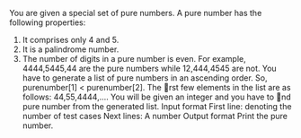 
You are given a special set of pure numbers.
A pure number has the following properties:
1. It comprises only 4 and 5.
2. It is a palindrome number.
3. The number of digits in a pure number is even.
For example, 4444,5445,44 are the pure numbers while 12,444,4545 are not. You have to generate a list of
pure numbers in an ascending order. So, purenumber[1] < purenumber[2].
The 􀃒rst few elements in the list are as follows: 44,55,4444,....
You will be given an integer and you have to 􀃒nd pure number from the generated list.
Input format
First line: denoting the number of test cases
Next lines: A number
Output format
Print the pure number.
